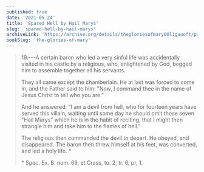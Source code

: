 ```yaml
---
published: true
date: '2021-05-24'
title: 'Spared Hell by Hail Marys'
slug: 'spared-hell-by-hail-marys'
archiveLink: 'https://archive.org/details/thegloriesofmary00liguuoft/page/692?view=theater'
bookSlug: 'the-glories-of-mary'
---
```


> 19.---A certain baron who led a very sinful life was accidentally visited in his castle by a religious, who, enlightened by God, begged him to assemble together all his servants.
>
> They all came except the chamberlain. He at last was forced to come in, and the Father said to him: "Now, I command thee in the name of Jesus Christ to tell who you are."
>
> And he answered: "I am a devil from hell, who for fourteen years have served this villain, waiting until some day he should omit those seven "Hail Marys" which he is in the habit of reciting, that I might then strangle him and take him to the flames of hell."
>
> The religious then commanded the devil to depart. He obeyed, and disappeared. The baron then threw himself at his feet, was converted, and led a holy life. *
>
> \* Spec. Ex. B. num. 69, et Crass, to. 2, tr. 6, pr, 1.